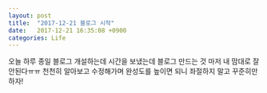 ```yaml
---
layout: post
title:  "2017-12-21 블로그 시작"
date:   2017-12-21 16:35:08 +0900
categories: Life
---
```



오늘 하루 종일 블로그 개설하는데 시간을 보냈는데 블로그 만드는 것 마저 내 맘대로 잘 안된다ㅠㅠ
천천히 알아보고 수정해가며 완성도를 높이면 되니 좌절하지 말고 꾸준히만 하자!

